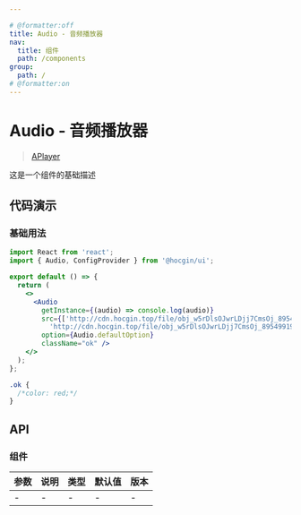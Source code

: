 ```yaml
---

# @formatter:off
title: Audio - 音频播放器
nav:
  title: 组件
  path: /components
group:
  path: /
# @formatter:on
---
```


# Audio - 音频播放器
> [APlayer](https://aplayer.js.org/#/zh-Hans/)

这是一个组件的基础描述

## 代码演示

### 基础用法

```jsx
import React from 'react';
import { Audio, ConfigProvider } from '@hocgin/ui';

export default () => {
  return (
    <>
      <Audio
        getInstance={(audio) => console.log(audio)}
        src={['http://cdn.hocgin.top/file/obj_w5rDlsOJwrLDjj7CmsOj_8954991913_e1af_5c28_d2de_1962f4d1c90ceae1463ca2767ea821ae.m4a',
          'http://cdn.hocgin.top/file/obj_w5rDlsOJwrLDjj7CmsOj_8954991913_e1af_5c28_d2de_1962f4d1c90ceae1463ca2767ea821ae.m4a']}
        option={Audio.defaultOption}
        className="ok" />
    </>
  );
};
```

```css
.ok {
  /*color: red;*/
}
```

## API

### 组件

| 参数 | 说明 | 类型 | 默认值 | 版本 |
| ---- | ---- | ---- | ------ | ---- |
| -    | -    | -    | -      | -    |
